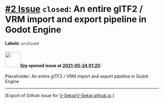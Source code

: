 # [\#2 Issue](https://github.com/V-Sekai/V-Sekai.github.io/issues/2) `closed`: An entire glTF2 / VRM import and export pipeline in Godot Engine
**Labels**: `archived`


#### <img src="https://avatars.githubusercontent.com/u/32321?u=c2e06a3d2b49a467aa907e54aa259516440267cc&v=4" width="50">[fire](https://github.com/fire) opened issue at [2021-05-24 01:25](https://github.com/V-Sekai/V-Sekai.github.io/issues/2):

Placeholder: An entire glTF2 / VRM import and export pipeline in Godot Engine




-------------------------------------------------------------------------------



[Export of Github issue for [V-Sekai/V-Sekai.github.io](https://github.com/V-Sekai/V-Sekai.github.io).]
